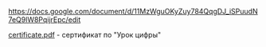 https://docs.google.com/document/d/11MzWguOKyZuy784QqgDJ_iSPuudN7eQ9lW8PqijrEpc/edit

[certificate.pdf](https://github.com/SERGEo10/Ostrovsky-S.A./files/9721914/certificate.pdf) - сертификат по "Урок цифры"
